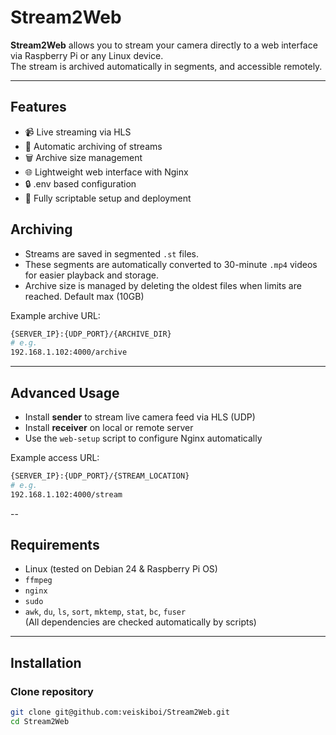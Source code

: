 # Stream2Web

**Stream2Web** allows you to stream your camera directly to a web interface via Raspberry Pi or any Linux device.  
The stream is archived automatically in segments, and accessible remotely.

---

## Features

- 📹 Live streaming via HLS
- 💾 Automatic archiving of streams
- 🗑 Archive size management
- 🌐 Lightweight web interface with Nginx
- 🔒 .env based configuration
- 🚀 Fully scriptable setup and deployment

## Archiving

- Streams are saved in segmented `.st` files.  
- These segments are automatically converted to 30-minute `.mp4` videos for easier playback and storage.  
- Archive size is managed by deleting the oldest files when limits are reached. Default max (10GB)

Example archive URL:
```bash
{SERVER_IP}:{UDP_PORT}/{ARCHIVE_DIR}
# e.g.
192.168.1.102:4000/archive
```
---

## Advanced Usage

- Install **sender** to stream live camera feed via HLS (UDP)
- Install **receiver** on local or remote server
- Use the `web-setup` script to configure Nginx automatically

Example access URL:  
```bash
{SERVER_IP}:{UDP_PORT}/{STREAM_LOCATION}
# e.g.
192.168.1.102:4000/stream
```
--

## Requirements

- Linux (tested on Debian 24 & Raspberry Pi OS)
- `ffmpeg`
- `nginx`
- `sudo`
- `awk`, `du`, `ls`, `sort`, `mktemp`, `stat`, `bc`, `fuser`  
(All dependencies are checked automatically by scripts)

---

## Installation

### Clone repository

```bash
git clone git@github.com:veiskiboi/Stream2Web.git
cd Stream2Web
```
